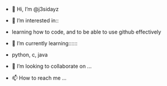 - 👋 Hi, I’m @j3sidayz
- 👀 I’m interested in::
- learning how to code, and to be able to use github effectively

- 🌱 I’m currently learning::::::
- python, c, java
  
- 💞️ I’m looking to collaborate on ...
- 📫 How to reach me ...

<!---
j3sidayz/j3sidayz is a ✨ special ✨ repository because its `README.md` (this file) appears on your GitHub profile.
You can click the Preview link to take a look at your changes.
--->
